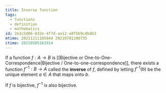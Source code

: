 ```yaml
---
title: Inverse function
tags:
  - functions
  - definition
  - mathematics
id: 2e3c5d06-832e-4f7d-aa12-a8fbb9c4bdb3
mtime: 20211211105944 20210701200735
ctime: 20210505161914
---
```


If a function $f: A \rightarrow B$ is [[Bijective or One-to-One-Correspondence|Bijective / One-to-one-correspondence]], there exists a function $f^{-1} : B \rightarrow A$ called the **inverse** of $f$, defined by letting $f^{-1}(b)$ be the unique element $a \in A$ that maps onto $b$.

If $f$ is bijective, $f^{-1}$ is also bijective.
